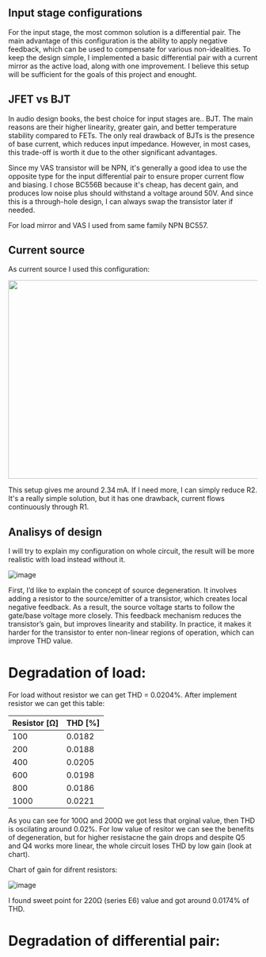 ## Input stage configurations

For the input stage, the most common solution is a differential pair. The main advantage of this configuration is the ability to apply negative feedback, which can be used to compensate for various non-idealities. To keep the design simple, I implemented a basic differential pair with a current mirror as the active load, along with one improvement. I believe this setup will be sufficient for the goals of this project and enought.

## JFET vs BJT

In audio design books, the best choice for input stages are.. BJT. The main reasons are their higher linearity, greater gain, and better temperature stability compared to FETs. The only real drawback of BJTs is the presence of base current, which reduces input impedance. However, in most cases, this trade-off is worth it due to the other significant advantages.

Since my VAS transistor will be NPN, it's generally a good idea to use the opposite type for the input differential pair to ensure proper current flow and biasing. I chose BC556B because it's cheap, has decent gain, and produces low noise plus should withstand a voltage around 50V. And since this is a through-hole design, I can always swap the transistor later if needed.

For load mirror and VAS I used from same family NPN BC557.

## Current source

As current source I used this configuration:

<img src="https://github.com/user-attachments/assets/8c33b94b-ea38-443c-873c-456c7c9793ff" width="550" height="400">

This setup gives me around 2.34 mA. If I need more, I can simply reduce R2. It's a really simple solution, but it has one drawback, current flows continuously through R1.

## Analisys of design

I will try to explain my configuration on whole circuit, the result will be more realistic with load instead without it.

![image](https://github.com/user-attachments/assets/0773d6ad-4286-4de9-bc2a-367374035463)

First, I’d like to explain the concept of source degeneration. It involves adding a resistor to the source/emitter of a transistor, which creates local negative feedback. As a result, the source voltage starts to follow the gate/base voltage more closely. This feedback mechanism reduces the transistor’s gain, but improves linearity and stability. In practice, it makes it harder for the transistor to enter non-linear regions of operation, which can improve THD value.

# Degradation of load:

For load without resistor we can get THD = 0.0204%. After implement resistor we can get this table:

| Resistor [Ω] | THD [%]   |
|--------------|-----------|
| 100          | 0.0182    |
| 200          | 0.0188    |
| 400          | 0.0205    |
| 600          | 0.0198    |
| 800          | 0.0186    |
| 1000         | 0.0221    |

As you can see for 100Ω and 200Ω we got less that orginal value, then THD is oscilating around 0.02%. For low value of resitor we can see the benefits of degeneration, but for higher resistacne the gain drops and despite Q5 and Q4 works more linear, the whole circuit loses THD by low gain (look at chart).

Chart of gain for difrent resistors:

![image](https://github.com/user-attachments/assets/c883ae25-4699-4cb0-8647-4089f6ca7cd8)

I found sweet point for 220Ω (series E6) value and got around 0.0174% of THD.

# Degradation of differential pair:
